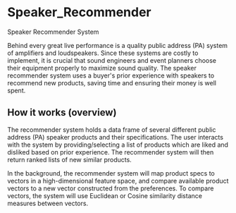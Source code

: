 # Speaker_Recommender
Speaker Recommender System

Behind every great live performance is a quality public address (PA) system of amplifiers and loudspeakers.
Since these systems are costly to implement, it is crucial that sound engineers and event planners choose
their equipment properly to maximize sound quality. The speaker recommender system uses a buyer's
prior experience with speakers to recommend new products, saving time and ensuring their money is well spent. 

## How it works (overview)

The recommender system holds a data frame of several different public address (PA) speaker products and their specifications. 
The user interacts with the system by providing/selecting a list of products which are liked and disliked based on prior experience. The recommender system will then return ranked lists of new similar products. 

In the background, the recommender system will map product specs to vectors in a high-dimensional feature space,
and compare available product vectors to a new vector constructed from the preferences.
To compare vectors, the system will use Euclidean or Cosine similarity distance measures between vectors. 
